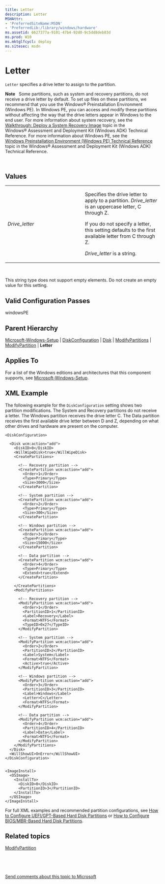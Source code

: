 ```yaml
---
title: Letter
description: Letter
MSHAttr:
- 'PreferredSiteName:MSDN'
- 'PreferredLib:/library/windows/hardware'
ms.assetid: 6627377a-9101-47b4-92d0-9c5dd8deb83d
ms.prod: W10
ms.mktglfcycl: deploy
ms.sitesec: msdn
---
```


# Letter


`Letter` specifies a drive letter to assign to the partition.

**Note**  
Some partitions, such as system and recovery partitions, do not receive a drive letter by default. To set up files on these partitions, we recommend that you use the Windows® Preinstallation Environment (Windows PE). In Windows PE, you can access and modify these partitions without affecting the way that the drive letters appear in Windows to the end user. For more information about system recovery, see the [Walkthrough: Deploy a System Recovery Image](http://go.microsoft.com/fwlink/?LinkId=206666) topic in the Windows® Assessment and Deployment Kit (Windows ADK) Technical Reference. For more information about Windows PE, see the [Windows Preinstallation Environment (Windows PE) Technical Reference](http://go.microsoft.com/fwlink/?LinkId=206667) topic in the Windows® Assessment and Deployment Kit (Windows ADK) Technical Reference.

 

## Values


<table>
<colgroup>
<col width="50%" />
<col width="50%" />
</colgroup>
<tbody>
<tr class="odd">
<td><p><em>Drive_letter</em></p></td>
<td><p>Specifies the drive letter to apply to a partition. <em>Drive_letter</em> is an uppercase letter, C through Z.</p>
<p>If you do not specify a letter, this setting defaults to the first available letter from C through Z.</p>
<p><em>Drive_letter</em> is a string.</p></td>
</tr>
</tbody>
</table>

 

This string type does not support empty elements. Do not create an empty value for this setting.

## Valid Configuration Passes


windowsPE

## Parent Hierarchy


[Microsoft-Windows-Setup](microsoft-windows-setup-win7-microsoft-windows-setup.md) | [DiskConfiguration](microsoft-windows-setupdiskconfiguration.md) | [Disk](microsoft-windows-setupdiskconfigurationdisk.md) | [ModifyPartitions](microsoft-windows-setupdiskconfigurationdiskmodifypartitions.md) | [ModifyPartition](microsoft-windows-setupdiskconfigurationdiskmodifypartitionsmodifypartition.md) | **Letter**

## Applies To


For a list of the Windows editions and architectures that this component supports, see [Microsoft-Windows-Setup](microsoft-windows-setup-win7-microsoft-windows-setup.md).

## XML Example


The following example for the `DiskConfiguration` setting shows two partition modifications. The System and Recovery partitions do not receive a letter. The Windows partition receives the drive letter C. The Data partition receives the first available drive letter between D and Z, depending on what other drives and hardware are present on the computer.

``` syntax
<DiskConfiguration>

  <Disk wcm:action="add">
    <DiskID>0</DiskID> 
    <WillWipeDisk>true</WillWipeDisk> 
    <CreatePartitions>

      <!-- Recovery partition -->
      <CreatePartition wcm:action="add">
        <Order>1</Order> 
        <Type>Primary</Type> 
        <Size>3000</Size> 
      </CreatePartition>

      <!-- System partition -->
      <CreatePartition wcm:action="add">
        <Order>2</Order> 
        <Type>Primary</Type> 
        <Size>300</Size> 
      </CreatePartition>

      <!-- Windows partition -->
      <CreatePartition wcm:action="add">
        <Order>3</Order> 
        <Type>Primary</Type> 
        <Size>15000</Size> 
      </CreatePartition>

      <!-- Data partition -->
      <CreatePartition wcm:action="add">
        <Order>4</Order> 
        <Type>Primary</Type> 
        <Extend>true</Extend> 
      </CreatePartition>

    </CreatePartitions>
    <ModifyPartitions>

      <!-- Recovery partition -->
      <ModifyPartition wcm:action="add">
        <Order>1</Order> 
        <PartitionID>1</PartitionID> 
        <Label>Recovery</Label> 
        <Format>NTFS</Format> 
        <TypeID>0x27</TypeID>
      </ModifyPartition>

      <!-- System partition -->
      <ModifyPartition wcm:action="add">
        <Order>2</Order> 
        <PartitionID>2</PartitionID> 
        <Label>System</Label> 
        <Format>NTFS</Format> 
        <Active>true</Active> 
      </ModifyPartition>

      <!-- Windows partition -->
      <ModifyPartition wcm:action="add">
        <Order>3</Order> 
        <PartitionID>3</PartitionID> 
        <Label>Windows</Label> 
        <Letter>C</Letter> 
        <Format>NTFS</Format> 
      </ModifyPartition>

      <!-- Data partition -->
      <ModifyPartition wcm:action="add">
        <Order>4</Order> 
        <PartitionID>4</PartitionID> 
        <Label>Data</Label> 
        <Format>NTFS</Format> 
      </ModifyPartition>
    </ModifyPartitions>
  </Disk>
  <WillShowUI>OnError</WillShowUI> 
</DiskConfiguration>


<ImageInstall>
  <OSImage>
    <InstallTo>
      <DiskID>0</DiskID> 
      <PartitionID>3</PartitionID> 
    </InstallTo>
  </OSImage>
</ImageInstall>
```

For full XML examples and recommended partition configurations, see [How to Configure UEFI/GPT-Based Hard Disk Partitions](http://go.microsoft.com/fwlink/?LinkId=214261) or [How to Configure BIOS/MBR-Based Hard Disk Partitions](http://go.microsoft.com/fwlink/?LinkId=214260).

## Related topics


[ModifyPartition](microsoft-windows-setupdiskconfigurationdiskmodifypartitionsmodifypartition.md)

 

 

[Send comments about this topic to Microsoft](mailto:wsddocfb@microsoft.com?subject=Documentation%20feedback%20%5Bp_unattend\p_unattend%5D:%20Letter%20%20RELEASE:%20%2810/3/2016%29&body=%0A%0APRIVACY%20STATEMENT%0A%0AWe%20use%20your%20feedback%20to%20improve%20the%20documentation.%20We%20don't%20use%20your%20email%20address%20for%20any%20other%20purpose,%20and%20we'll%20remove%20your%20email%20address%20from%20our%20system%20after%20the%20issue%20that%20you're%20reporting%20is%20fixed.%20While%20we're%20working%20to%20fix%20this%20issue,%20we%20might%20send%20you%20an%20email%20message%20to%20ask%20for%20more%20info.%20Later,%20we%20might%20also%20send%20you%20an%20email%20message%20to%20let%20you%20know%20that%20we've%20addressed%20your%20feedback.%0A%0AFor%20more%20info%20about%20Microsoft's%20privacy%20policy,%20see%20http://privacy.microsoft.com/default.aspx. "Send comments about this topic to Microsoft")






